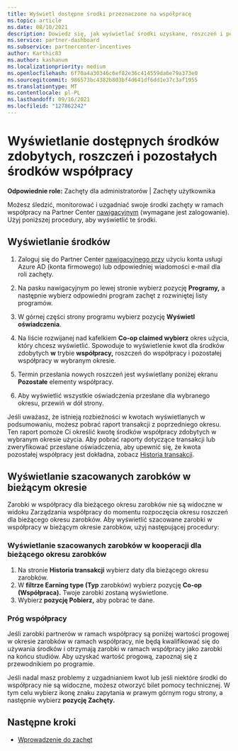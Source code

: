```yaml
---
title: Wyświetl dostępne środki przeznaczone na współpracę
ms.topic: article
ms.date: 08/10/2021
description: Dowiedz się, jak wyświetlać środki uzyskane, roszczeń i pozostałe środki współpracy, wyświetlać daty wygaśnięcia i uzgadniać niespójne kwoty.
ms.service: partner-dashboard
ms.subservice: partnercenter-incentives
author: Karthic83
ms.author: kashanum
ms.localizationpriority: medium
ms.openlocfilehash: 6f70a4a30346c6ef82e36c414559da6e79a373e0
ms.sourcegitcommit: 986573bc4382b803bf4d641df6dd1e37c3af1955
ms.translationtype: MT
ms.contentlocale: pl-PL
ms.lasthandoff: 09/16/2021
ms.locfileid: "127862242"
---
```

# <a name="view-available-earned-claimed-and-remaining-co-op-funds"></a>Wyświetlanie dostępnych środków zdobytych, roszczeń i pozostałych środków współpracy

**Odpowiednie role:** Zachęty dla administratorów | Zachęty użytkownika

Możesz śledzić, monitorować i uzgadniać swoje środki zachęty w ramach współpracy na Partner Center [nawigacyjnym](https://partner.microsoft.com/dashboard/) (wymagane jest zalogowanie). Użyj poniższej procedury, aby wyświetlić te środki.

## <a name="view-your-funds"></a>Wyświetlanie środków

1. Zaloguj się do Partner Center [nawigacyjnego przy](https://partner.microsoft.com/dashboard/) użyciu konta usługi Azure AD (konta firmowego) lub odpowiedniej wiadomości e-mail dla roli zachęty.

2. Na pasku nawigacyjnym po lewej stronie wybierz pozycję **Programy,** a następnie wybierz odpowiedni program zachęt z rozwiniętej listy programów.

3. W górnej części strony programu wybierz pozycję **Wyświetl oświadczenia**.

4. Na liście rozwijanej nad kafelkiem **Co-op claimed wybierz** okres użycia, który chcesz wyświetlić. Spowoduje to wyświetlenie kwot dla środków zdobytych **w** trybie **współpracy,** roszczeń do współpracy i pozostałej współpracy w wybranym okresie. 

5. Termin przesłania nowych roszczeń jest wyświetlany poniżej ekranu **Pozostałe** elementy współpracy.  

6. Aby wyświetlić wszystkie oświadczenia przesłane dla wybranego okresu, przewiń w dół strony.

Jeśli uważasz, że istnieją rozbieżności w kwotach wyświetlanych w podsumowaniu, możesz pobrać raport transakcji z poprzedniego okresu. Ten raport pomoże Ci określić kwotę środków współpracy zdobytych w wybranym okresie użycia. Aby pobrać raporty dotyczące transakcji lub zweryfikować przesłane oświadczenia, aby upewnić się, że kwota pozostałej współpracy jest dokładna, zobacz [Historia transakcji](./payout-statement.md#transaction-history).

## <a name="view-estimated-earnings-during-the-current-period"></a>Wyświetlanie szacowanych zarobków w bieżącym okresie
Zarobki w współpracy dla bieżącego okresu zarobków nie są widoczne w widoku Zarządzania współpracy do momentu rozpoczęcia okresu roszczeń dla bieżącego okresu zarobków. Aby wyświetlić szacowane zarobki w współpracy w bieżącym okresie zarobków, użyj następującej procedury:

### <a name="view-your-estimated-co-op-earnings-for-the-current-earning-period"></a>Wyświetlanie szacowanych zarobków w kooperacji dla bieżącego okresu zarobków

1. Na stronie **Historia transakcji** wybierz daty dla bieżącego okresu zarobków.
2. W **filtrze Earning type (Typ** zarobków) wybierz pozycję **Co-op (Współpraca).** Twoje zarobki zostaną wyświetlone.
3. Wybierz **pozycję Pobierz,** aby pobrać te dane.

### <a name="co-op-threshold"></a>Próg współpracy
Jeśli zarobki partnerów w ramach współpracy są poniżej wartości progowej w okresie zarobków w ramach współpracy, nie będą kwalifikować się do używania środków i otrzymają zarobki w ramach współpracy jako zarobki na końcu studiów. Aby uzyskać wartość progową, zapoznaj się z przewodnikiem po programie. 

Jeśli nadal masz problemy z uzgadnianiem kwot lub jeśli niektóre środki do współpracy nie są widoczne, możesz otworzyć bilet pomocy technicznej. W tym celu wybierz ikonę znaku zapytania w prawym górnym rogu strony, a następnie wybierz **pozycję Zachęty.**

## <a name="next-steps"></a>Następne kroki

- [Wprowadzenie do zachęt](incentives-get-started-intro.md)
